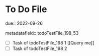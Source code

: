 # To Do File

due:: 2022-09-26

metadatafield:: todoTestFile_198\_53

- [ ] Task of todoTestFile_198 1 [[Query me]]
- [ ] Task of todoTestFile_198 2
